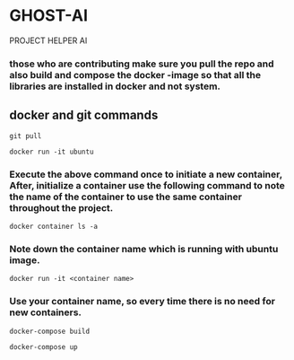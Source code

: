 # GHOST-AI
PROJECT HELPER AI

### those who are contributing make sure you pull the repo and also build and compose the docker -image so that all the libraries are installed in docker and not system.

## docker and git  commands 
``git pull``

``docker run -it ubuntu``

### Execute the above command once to initiate a new container, After, initialize a container use the following command to note the name of the container to use the same container throughout the project.

`docker container ls -a`
### Note down the container name which is running with ubuntu image.

`docker run -it <container name>`
### Use your container name, so every time there is no need for new containers.

`docker-compose build`

`docker-compose up`


